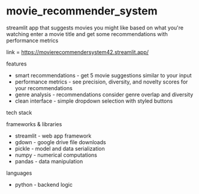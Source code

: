 # movie_recommender_system 
streamlit app that suggests movies you might like based on what you're watching 
enter a movie title and get some recommendations with performance metrics 

link = https://movierecommendersystem42.streamlit.app/ 

features 
- smart recommendations - get 5 movie suggestions similar to your input
- performance metrics - see precision, diversity, and novelty scores for your recommendations
- genre analysis - recommendations consider genre overlap and diversity 
- clean  interface - simple dropdown selection with styled buttons

tech stack 

frameworks & libraries 
- streamlit - web app framework
- gdown - google drive file downloads
- pickle - model and data serialization
- numpy - numerical computations
- pandas - data manipulation

languages
- python - backend logic
